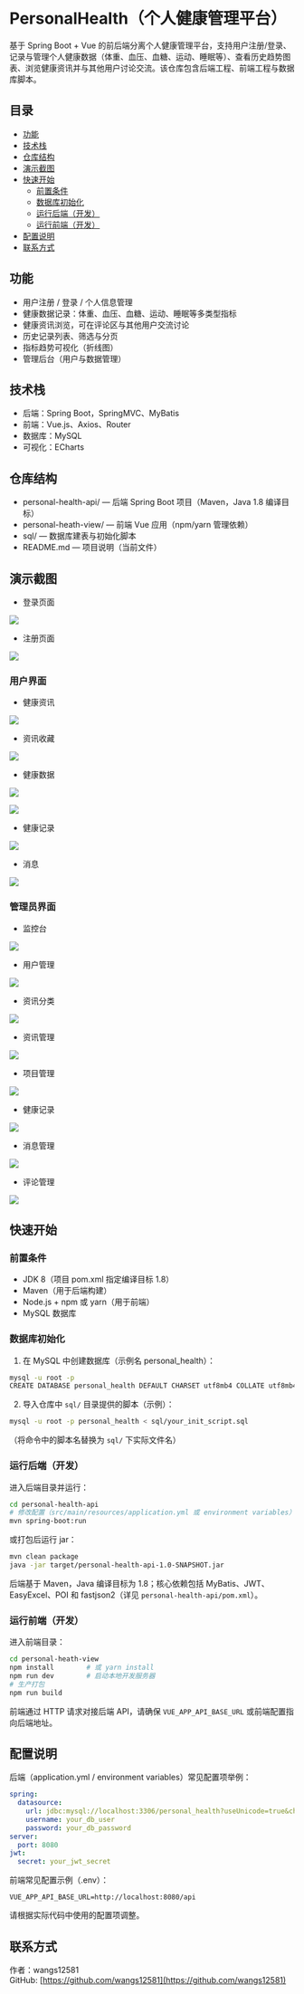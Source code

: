 # PersonalHealth（个人健康管理平台）
基于 Spring Boot + Vue 的前后端分离个人健康管理平台，支持用户注册/登录、记录与管理个人健康数据（体重、血压、血糖、运动、睡眠等）、查看历史趋势图表、浏览健康资讯并与其他用户讨论交流。该仓库包含后端工程、前端工程与数据库脚本。

## 目录
+ [功能](#功能)
+ [技术栈](#技术栈)
+ [仓库结构](#仓库结构)
+ [演示截图](#演示截图)
+ [快速开始](#快速开始)
    - [前置条件](#前置条件)
    - [数据库初始化](#数据库初始化)
    - [运行后端（开发）](#运行后端开发)
    - [运行前端（开发）](#运行前端开发)
+ [配置说明](#配置说明)
+ [联系方式](#联系方式)

## 功能
+ 用户注册 / 登录 / 个人信息管理
+ 健康数据记录：体重、血压、血糖、运动、睡眠等多类型指标
+ 健康资讯浏览，可在评论区与其他用户交流讨论
+ 历史记录列表、筛选与分页
+ 指标趋势可视化（折线图）
+ 管理后台（用户与数据管理）

## 技术栈
+ 后端：Spring Boot，SpringMVC、MyBatis
+ 前端：Vue.js、Axios、Router
+ 数据库：MySQL
+ 可视化：ECharts

## 仓库结构
+ personal-health-api/ — 后端 Spring Boot 项目（Maven，Java 1.8 编译目标）
+ personal-heath-view/ — 前端 Vue 应用（npm/yarn 管理依赖）
+ sql/ — 数据库建表与初始化脚本
+ README.md — 项目说明（当前文件）

## 演示截图
+ 登录页面

![](https://cdn.nlark.com/yuque/0/2025/png/53406322/1760779373138-cedb3305-198a-4bd3-b05d-654022fa9225.png)

+ 注册页面

![](https://cdn.nlark.com/yuque/0/2025/png/53406322/1760779543180-de8a2bb8-6d6b-40a7-b171-719e2b527276.png)

### 用户界面
+ 健康资讯

![](https://cdn.nlark.com/yuque/0/2025/png/53406322/1760779629904-7a49eb5c-310f-4e50-809f-8d5ebea647f5.png)

+ 资讯收藏

![](https://cdn.nlark.com/yuque/0/2025/png/53406322/1760779656038-b52f0e8a-6987-4e42-ba80-81621c67cec1.png)

+ 健康数据

![](https://cdn.nlark.com/yuque/0/2025/png/53406322/1760779673594-a4bab652-2899-4027-a8a3-ad95561d0bf3.png)

![](https://cdn.nlark.com/yuque/0/2025/png/53406322/1760779679141-0041b41a-5d2e-4900-8152-1e0df85594d2.png)

+ 健康记录

![](https://cdn.nlark.com/yuque/0/2025/png/53406322/1760779698760-55ce259e-32a0-42c5-abd3-faddcb89955a.png)

+ 消息

![](https://cdn.nlark.com/yuque/0/2025/png/53406322/1760779719380-700ebd07-1148-4bc7-b0ae-3251cef905a8.png)

### 管理员界面
+ 监控台

![](https://cdn.nlark.com/yuque/0/2025/png/53406322/1760779770960-d191d398-4753-4e6c-b38d-a986597d5f03.png)

+ 用户管理

![](https://cdn.nlark.com/yuque/0/2025/png/53406322/1760779791475-1a5b6960-4476-44e7-b94c-9bc97b3aaa04.png)

+ 资讯分类

![](https://cdn.nlark.com/yuque/0/2025/png/53406322/1760779815780-adc016a4-defa-4e90-bb11-eb3f6543e0a1.png)

+ 资讯管理

![](https://cdn.nlark.com/yuque/0/2025/png/53406322/1760779856297-561eab08-6e19-4aa6-88ce-6a29b5b93cce.png)

+ 项目管理

![](https://cdn.nlark.com/yuque/0/2025/png/53406322/1760779883979-4db4ba90-d8a8-4db7-8def-0c204147bf3b.png)

+ 健康记录

![](https://cdn.nlark.com/yuque/0/2025/png/53406322/1760779916451-36e6db28-9312-430f-ad52-d101a3d92b82.png)

+ 消息管理

![](https://cdn.nlark.com/yuque/0/2025/png/53406322/1760779932206-98ba1053-1281-439f-8b09-ede05d5ddeed.png)

+ 评论管理

![](https://cdn.nlark.com/yuque/0/2025/png/53406322/1760779954432-e0585d4a-6e51-45ae-b9dc-66f38ea1532f.png)

## 快速开始
### 前置条件
+ JDK 8（项目 pom.xml 指定编译目标 1.8）
+ Maven（用于后端构建）
+ Node.js + npm 或 yarn（用于前端）
+ MySQL 数据库

### 数据库初始化
1. 在 MySQL 中创建数据库（示例名 personal_health）：

```bash
mysql -u root -p
CREATE DATABASE personal_health DEFAULT CHARSET utf8mb4 COLLATE utf8mb4_general_ci;
```

2. 导入仓库中 `sql/` 目录提供的脚本（示例）：

```bash
mysql -u root -p personal_health < sql/your_init_script.sql
```

（将命令中的脚本名替换为 `sql/` 下实际文件名）

### 运行后端（开发）
进入后端目录并运行：

```bash
cd personal-health-api
# 修改配置（src/main/resources/application.yml 或 environment variables）
mvn spring-boot:run
```

或打包后运行 jar：

```bash
mvn clean package
java -jar target/personal-health-api-1.0-SNAPSHOT.jar
```

后端基于 Maven，Java 编译目标为 1.8；核心依赖包括 MyBatis、JWT、EasyExcel、POI 和 fastjson2（详见 `personal-health-api/pom.xml`）。

### 运行前端（开发）
进入前端目录：

```bash
cd personal-heath-view
npm install        # 或 yarn install
npm run dev        # 启动本地开发服务器
# 生产打包
npm run build
```

前端通过 HTTP 请求对接后端 API，请确保 `VUE_APP_API_BASE_URL` 或前端配置指向后端地址。

## 配置说明
后端（application.yml / environment variables）常见配置项举例：

```yaml
spring:
  datasource:
    url: jdbc:mysql://localhost:3306/personal_health?useUnicode=true&characterEncoding=UTF-8&serverTimezone=UTC
    username: your_db_user
    password: your_db_password
server:
  port: 8080
jwt:
  secret: your_jwt_secret
```

前端常见配置示例（.env）：

```plain
VUE_APP_API_BASE_URL=http://localhost:8080/api
```

请根据实际代码中使用的配置项调整。

## 联系方式
作者：wangs12581  
GitHub: [https://github.com/wangs12581](https://github.com/wangs12581)


